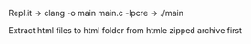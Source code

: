 
Repl.it -> clang -o main main.c -lpcre -> ./main

Extract html files to html folder from htmle zipped archive first
